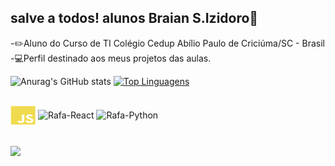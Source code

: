 ## salve a todos! alunos Braian S.Izidoro🦈

-✏️Aluno do Curso de TI Colégio Cedup Abílio Paulo de Criciúma/SC - Brasil
-💻Perfil destinado aos meus projetos das aulas.
  
![Anurag's GitHub stats](https://github-readme-stats.vercel.app/api?username=shuezidoro&theme=radical&show_icons=true)
[![Top Linguagens](https://github-readme-stats.vercel.app/api/top-langs/?username=shuezidoro&layout=compact)](https://github.com/anuraghazra/github-readme-stats)

<div style="display: inline_block"><br>
  <img align="center" alt="Rafa-Js" height="30" width="40" src="https://raw.githubusercontent.com/devicons/devicon/master/icons/javascript/javascript-plain.svg">
  <img align="center" alt="Rafa-React" height="30" width="40" 
  <img src="https://cdn.jsdelivr.net/gh/devicons/devicon@latest/icons/azuresqldatabase/azuresqldatabase-original.svg" />
  <img align="center" alt="Rafa-Python" height="30" width="40" src="https://cdn.jsdelivr.net/gh/devicons/devicon@latest/icons/canva/canva-original.svg" />
          
</div>
 <br><br>
 
<div> 
  <a href="https://www.instagram.com/izidoro07/?next=%2F" target="_blank"><img src="https://img.shields.io/badge/-Instagram-%23E4405F?style=for-the-badge&logo=instagram&logoColor=white" target="_blank"></a> 	
</div>
